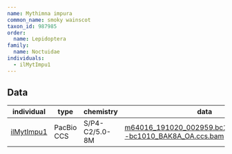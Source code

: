 ```yaml
---
name: Mythimna impura
common_name: smoky wainscot
taxon_id: 987985
order:
  name: Lepidoptera
family:
  name: Noctuidae
individuals:
  - ilMytImpu1
---
```


## Data

| individual | type       | chemistry      | data |
| ---------- | ---------- | -------------- | ---- |
| [ilMytImpu1](../individuals/ilMytImpu1.md) | PacBio CCS | S/P4-C2/5.0-8M | [m64016_191020_002959.bc1010_BAK8A_OA--bc1010_BAK8A_OA.ccs.bam](https://darwin.cog.sanger.ac.uk/insects/Mythimna_impura/ilMytImpu1/genomic_data/pacbio/m64016_191020_002959.bc1010_BAK8A_OA--bc1010_BAK8A_OA.ccs.bam) [[pbi](https://darwin.cog.sanger.ac.uk/insects/Mythimna_impura/ilMytImpu1/genomic_data/pacbio/m64016_191020_002959.bc1010_BAK8A_OA--bc1010_BAK8A_OA.ccs.bam.pbi)]|
